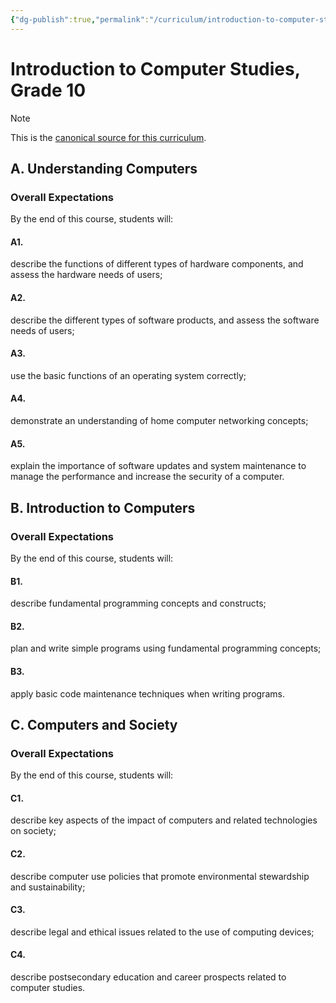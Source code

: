 ```yaml
---
{"dg-publish":true,"permalink":"/curriculum/introduction-to-computer-studies-grade-10/","dgHomeLink":false}
---
```


# Introduction to Computer Studies, Grade 10
> [!NOTE]
> This is the [canonical source for this curriculum](https://www.edu.gov.on.ca/eng/curriculum/secondary/computer10to12_2008.pdf#page=35).

## A. Understanding Computers
### Overall Expectations
By the end of this course, students will: 
#### A1.
describe the functions of different types of hardware components, and assess the hardware needs of users; 
#### A2.
describe the different types of software products, and assess the software needs of users; 
#### A3.
use the basic functions of an operating system correctly;
#### A4.
demonstrate an understanding of home computer networking concepts;
#### A5.
explain the importance of software updates and system maintenance to manage the performance and increase the security of a computer.
## B. Introduction to Computers
### Overall Expectations
By the end of this course, students will: 
#### B1.
describe fundamental programming concepts and constructs;
#### B2.
plan and write simple programs using fundamental programming concepts;
#### B3.
apply basic code maintenance techniques when writing programs.
## C. Computers and Society
### Overall Expectations
By the end of this course, students will: 
#### C1.
describe key aspects of the impact of computers and related technologies on society;
#### C2.
describe computer use policies that promote environmental stewardship and sustainability;
#### C3.
describe legal and ethical issues related to the use of computing devices;
#### C4.
describe postsecondary education and career prospects related to computer studies.